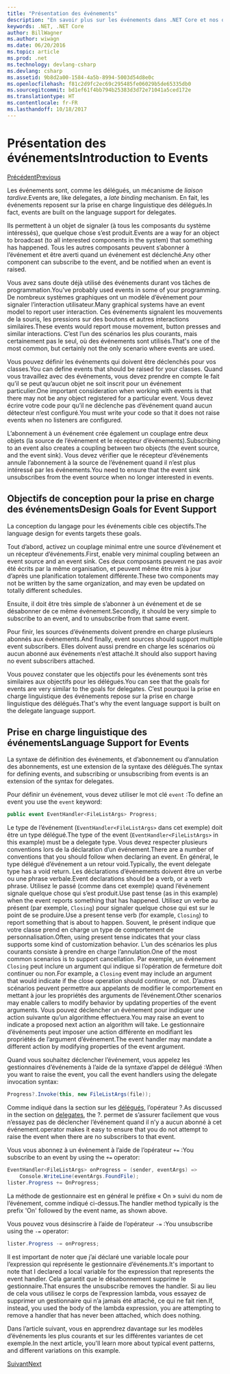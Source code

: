 ```yaml
---
title: "Présentation des événements"
description: "En savoir plus sur les événements dans .NET Core et nos objectifs de conception de langage pour les événements dans cette vue d’ensemble."
keywords: .NET, .NET Core
author: BillWagner
ms.author: wiwagn
ms.date: 06/20/2016
ms.topic: article
ms.prod: .net
ms.technology: devlang-csharp
ms.devlang: csharp
ms.assetid: 9b8d2a00-1584-4a5b-8994-5003d54d8e0c
ms.openlocfilehash: f81c2d9fc2ec69c295485fe06029b5de65335db0
ms.sourcegitcommit: bd1ef61f4bb794b25383d3d72e71041a5ced172e
ms.translationtype: HT
ms.contentlocale: fr-FR
ms.lasthandoff: 10/18/2017
---
```

# <a name="introduction-to-events"></a><span data-ttu-id="63521-104">Présentation des événements</span><span class="sxs-lookup"><span data-stu-id="63521-104">Introduction to Events</span></span>

[<span data-ttu-id="63521-105">Précédent</span><span class="sxs-lookup"><span data-stu-id="63521-105">Previous</span></span>](delegates-patterns.md)

<span data-ttu-id="63521-106">Les événements sont, comme les délégués, un mécanisme de *liaison tardive*.</span><span class="sxs-lookup"><span data-stu-id="63521-106">Events are, like delegates, a *late binding* mechanism.</span></span> <span data-ttu-id="63521-107">En fait, les événements reposent sur la prise en charge linguistique des délégués.</span><span class="sxs-lookup"><span data-stu-id="63521-107">In fact, events are built on the language support for delegates.</span></span>

<span data-ttu-id="63521-108">Ils permettent à un objet de signaler (à tous les composants du système intéressés), que quelque chose s’est produit.</span><span class="sxs-lookup"><span data-stu-id="63521-108">Events are a way for an object to broadcast (to all interested components in the system) that something has happened.</span></span> <span data-ttu-id="63521-109">Tous les autres composants peuvent s’abonner à l’événement et être averti quand un événement est déclenché.</span><span class="sxs-lookup"><span data-stu-id="63521-109">Any other component can subscribe to the event, and be notified when an event is raised.</span></span>

<span data-ttu-id="63521-110">Vous avez sans doute déjà utilisé des événements durant vos tâches de programmation.</span><span class="sxs-lookup"><span data-stu-id="63521-110">You've probably used events in some of your programming.</span></span> <span data-ttu-id="63521-111">De nombreux systèmes graphiques ont un modèle d’événement pour signaler l’interaction utilisateur.</span><span class="sxs-lookup"><span data-stu-id="63521-111">Many graphical systems have an event model to report user interaction.</span></span> <span data-ttu-id="63521-112">Ces événements signalent les mouvements de la souris, les pressions sur des boutons et autres interactions similaires.</span><span class="sxs-lookup"><span data-stu-id="63521-112">These events would report mouse movement, button presses and similar interactions.</span></span> <span data-ttu-id="63521-113">C’est l’un des scénarios les plus courants, mais certainement pas le seul, où des événements sont utilisés.</span><span class="sxs-lookup"><span data-stu-id="63521-113">That's one of the most common, but certainly not the only scenario where events are used.</span></span>

<span data-ttu-id="63521-114">Vous pouvez définir les événements qui doivent être déclenchés pour vos classes.</span><span class="sxs-lookup"><span data-stu-id="63521-114">You can define events that should be raised for your classes.</span></span> <span data-ttu-id="63521-115">Quand vous travaillez avec des événements, vous devez prendre en compte le fait qu’il se peut qu’aucun objet ne soit inscrit pour un événement particulier.</span><span class="sxs-lookup"><span data-stu-id="63521-115">One important consideration when working with events is that there may not be any object registered for a particular event.</span></span> <span data-ttu-id="63521-116">Vous devez écrire votre code pour qu’il ne déclenche pas d’événement quand aucun détecteur n’est configuré.</span><span class="sxs-lookup"><span data-stu-id="63521-116">You must write your code so that it does not raise events when no listeners are configured.</span></span>

<span data-ttu-id="63521-117">L’abonnement à un événement crée également un couplage entre deux objets (la source de l’événement et le récepteur d’événements).</span><span class="sxs-lookup"><span data-stu-id="63521-117">Subscribing to an event also creates a coupling between two objects (the event source, and the event sink).</span></span> <span data-ttu-id="63521-118">Vous devez vérifier que le récepteur d’événements annule l’abonnement à la source de l’événement quand il n’est plus intéressé par les événements.</span><span class="sxs-lookup"><span data-stu-id="63521-118">You need to ensure that the event sink unsubscribes from the event source when no longer interested in events.</span></span>

## <a name="design-goals-for-event-support"></a><span data-ttu-id="63521-119">Objectifs de conception pour la prise en charge des événements</span><span class="sxs-lookup"><span data-stu-id="63521-119">Design Goals for Event Support</span></span>

<span data-ttu-id="63521-120">La conception du langage pour les événements cible ces objectifs.</span><span class="sxs-lookup"><span data-stu-id="63521-120">The language design for events targets these goals.</span></span>

<span data-ttu-id="63521-121">Tout d’abord, activez un couplage minimal entre une source d’événement et un récepteur d’événements.</span><span class="sxs-lookup"><span data-stu-id="63521-121">First, enable very minimal coupling between an event source and an event sink.</span></span> <span data-ttu-id="63521-122">Ces deux composants peuvent ne pas avoir été écrits par la même organisation, et peuvent même être mis à jour d’après une planification totalement différente.</span><span class="sxs-lookup"><span data-stu-id="63521-122">These two components may not be written by the same organization, and may even be updated on totally different schedules.</span></span>

<span data-ttu-id="63521-123">Ensuite, il doit être très simple de s’abonner à un événement et de se désabonner de ce même événement.</span><span class="sxs-lookup"><span data-stu-id="63521-123">Secondly, it should be very simple to subscribe to an event, and to unsubscribe from that same event.</span></span>

<span data-ttu-id="63521-124">Pour finir, les sources d’événements doivent prendre en charge plusieurs abonnés aux événements.</span><span class="sxs-lookup"><span data-stu-id="63521-124">And finally, event sources should support multiple event subscribers.</span></span> <span data-ttu-id="63521-125">Elles doivent aussi prendre en charge les scénarios où aucun abonné aux événements n’est attaché.</span><span class="sxs-lookup"><span data-stu-id="63521-125">It should also support having no event subscribers attached.</span></span>

<span data-ttu-id="63521-126">Vous pouvez constater que les objectifs pour les événements sont très similaires aux objectifs pour les délégués.</span><span class="sxs-lookup"><span data-stu-id="63521-126">You can see that the goals for events are very similar to the goals for delegates.</span></span>
<span data-ttu-id="63521-127">C’est pourquoi la prise en charge linguistique des événements repose sur la prise en charge linguistique des délégués.</span><span class="sxs-lookup"><span data-stu-id="63521-127">That's why the event language support is built on the delegate language support.</span></span>

## <a name="language-support-for-events"></a><span data-ttu-id="63521-128">Prise en charge linguistique des événements</span><span class="sxs-lookup"><span data-stu-id="63521-128">Language Support for Events</span></span>

<span data-ttu-id="63521-129">La syntaxe de définition des événements, et d’abonnement ou d’annulation des abonnements, est une extension de la syntaxe des délégués.</span><span class="sxs-lookup"><span data-stu-id="63521-129">The syntax for defining events, and subscribing or unsubscribing from events is an extension of the syntax for delegates.</span></span>

<span data-ttu-id="63521-130">Pour définir un événement, vous devez utiliser le mot clé `event` :</span><span class="sxs-lookup"><span data-stu-id="63521-130">To define an event you use the `event` keyword:</span></span>

```csharp
public event EventHandler<FileListArgs> Progress;
```

<span data-ttu-id="63521-131">Le type de l’événement (`EventHandler<FileListArgs>` dans cet exemple) doit être un type délégué.</span><span class="sxs-lookup"><span data-stu-id="63521-131">The type of the event (`EventHandler<FileListArgs>` in this example) must be a delegate type.</span></span> <span data-ttu-id="63521-132">Vous devez respecter plusieurs conventions lors de la déclaration d’un événement.</span><span class="sxs-lookup"><span data-stu-id="63521-132">There are a number of conventions that you should follow when declaring an event.</span></span> <span data-ttu-id="63521-133">En général, le type délégué d’événement a un retour void.</span><span class="sxs-lookup"><span data-stu-id="63521-133">Typically, the event delegate type has a void return.</span></span>
<span data-ttu-id="63521-134">Les déclarations d’événements doivent être un verbe ou une phrase verbale.</span><span class="sxs-lookup"><span data-stu-id="63521-134">Event declarations should be a verb, or a verb phrase.</span></span>
<span data-ttu-id="63521-135">Utilisez le passé (comme dans cet exemple) quand l’événement signale quelque chose qui s’est produit.</span><span class="sxs-lookup"><span data-stu-id="63521-135">Use past tense (as in this example) when the event reports something that has happened.</span></span> <span data-ttu-id="63521-136">Utilisez un verbe au présent (par exemple, `Closing`) pour signaler quelque chose qui est sur le point de se produire.</span><span class="sxs-lookup"><span data-stu-id="63521-136">Use a present tense verb (for example, `Closing`) to report something that is about to happen.</span></span> <span data-ttu-id="63521-137">Souvent, le présent indique que votre classe prend en charge un type de comportement de personnalisation.</span><span class="sxs-lookup"><span data-stu-id="63521-137">Often, using present tense indicates that your class supports some kind of customization behavior.</span></span> <span data-ttu-id="63521-138">L’un des scénarios les plus courants consiste à prendre en charge l’annulation.</span><span class="sxs-lookup"><span data-stu-id="63521-138">One of the most common scenarios is to support cancellation.</span></span> <span data-ttu-id="63521-139">Par exemple, un événement `Closing` peut inclure un argument qui indique si l’opération de fermeture doit continuer ou non.</span><span class="sxs-lookup"><span data-stu-id="63521-139">For example, a `Closing` event may include an argument that would indicate if the close operation should continue, or not.</span></span>  <span data-ttu-id="63521-140">D’autres scénarios peuvent permettre aux appelants de modifier le comportement en mettant à jour les propriétés des arguments de l’événement.</span><span class="sxs-lookup"><span data-stu-id="63521-140">Other scenarios may enable callers to modify behavior by updating properties of the event arguments.</span></span> <span data-ttu-id="63521-141">Vous pouvez déclencher un événement pour indiquer une action suivante qu’un algorithme effectuera.</span><span class="sxs-lookup"><span data-stu-id="63521-141">You may raise an event to indicate a proposed next action an algorithm will take.</span></span> <span data-ttu-id="63521-142">Le gestionnaire d’événements peut imposer une action différente en modifiant les propriétés de l’argument d’événement.</span><span class="sxs-lookup"><span data-stu-id="63521-142">The event handler may mandate a different action by modifying  properties of the event argument.</span></span>

<span data-ttu-id="63521-143">Quand vous souhaitez déclencher l’événement, vous appelez les gestionnaires d’événements à l’aide de la syntaxe d’appel de délégué :</span><span class="sxs-lookup"><span data-stu-id="63521-143">When you want to raise the event, you call the event handlers using the delegate invocation syntax:</span></span>

```csharp
Progress?.Invoke(this, new FileListArgs(file));
```

<span data-ttu-id="63521-144">Comme indiqué dans la section sur les [délégués](delegates-patterns.md), l’opérateur ?.</span><span class="sxs-lookup"><span data-stu-id="63521-144">As discussed in the section on [delegates](delegates-patterns.md), the ?.</span></span>
<span data-ttu-id="63521-145">permet de s’assurer facilement que vous n’essayez pas de déclencher l’événement quand il n’y a aucun abonné à cet événement.</span><span class="sxs-lookup"><span data-stu-id="63521-145">operator makes it easy to ensure that you do not attempt to raise the event when there are no subscribers to that event.</span></span>
 
<span data-ttu-id="63521-146">Vous vous abonnez à un événement à l’aide de l’opérateur `+=` :</span><span class="sxs-lookup"><span data-stu-id="63521-146">You subscribe to an event by using the `+=` operator:</span></span>

```csharp
EventHandler<FileListArgs> onProgress = (sender, eventArgs) => 
    Console.WriteLine(eventArgs.FoundFile);
lister.Progress += OnProgress;
```

<span data-ttu-id="63521-147">La méthode de gestionnaire est en général le préfixe « On » suivi du nom de l’événement, comme indiqué ci-dessus.</span><span class="sxs-lookup"><span data-stu-id="63521-147">The handler method typically is the prefix 'On' followed by the event name, as shown above.</span></span>

<span data-ttu-id="63521-148">Vous pouvez vous désinscrire à l’aide de l’opérateur `-=` :</span><span class="sxs-lookup"><span data-stu-id="63521-148">You unsubscribe using the `-=` operator:</span></span>

```csharp
lister.Progress -= onProgress;
```

<span data-ttu-id="63521-149">Il est important de noter que j’ai déclaré une variable locale pour l’expression qui représente le gestionnaire d’événements.</span><span class="sxs-lookup"><span data-stu-id="63521-149">It's important to note that I declared a local variable for the expression that represents the event handler.</span></span> <span data-ttu-id="63521-150">Cela garantit que le désabonnement supprime le gestionnaire.</span><span class="sxs-lookup"><span data-stu-id="63521-150">That ensures the unsubscribe removes the handler.</span></span>
<span data-ttu-id="63521-151">Si au lieu de cela vous utilisez le corps de l’expression lambda, vous essayez de supprimer un gestionnaire qui n’a jamais été attaché, ce qui ne fait rien.</span><span class="sxs-lookup"><span data-stu-id="63521-151">If, instead, you used the body of the lambda expression, you are attempting to remove a handler that has never been attached, which does nothing.</span></span>

<span data-ttu-id="63521-152">Dans l’article suivant, vous en apprendrez davantage sur les modèles d’événements les plus courants et sur les différentes variantes de cet exemple.</span><span class="sxs-lookup"><span data-stu-id="63521-152">In the next article, you'll learn more about typical event patterns, and different variations on this example.</span></span>

[<span data-ttu-id="63521-153">Suivant</span><span class="sxs-lookup"><span data-stu-id="63521-153">Next</span></span>](event-pattern.md)

